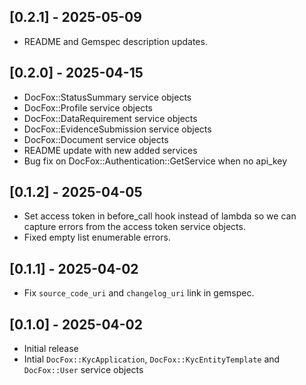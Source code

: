 ## [0.2.1] - 2025-05-09

- README and Gemspec description updates.

## [0.2.0] - 2025-04-15

- DocFox::StatusSummary service objects
- DocFox::Profile service objects
- DocFox::DataRequirement service objects
- DocFox::EvidenceSubmission service objects
- DocFox::Document service objects
- README update with new added services
- Bug fix on DocFox::Authentication::GetService when no api_key

## [0.1.2] - 2025-04-05

- Set access token in before_call hook instead of lambda so we can capture errors from the access token service objects.
- Fixed empty list enumerable errors.

## [0.1.1] - 2025-04-02

- Fix `source_code_uri` and `changelog_uri` link in gemspec.

## [0.1.0] - 2025-04-02

- Initial release
- Intial `DocFox::KycApplication`, `DocFox::KycEntityTemplate` and `DocFox::User` service objects

